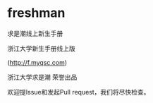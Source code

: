 freshman
========

求是潮线上新生手册

浙江大学新生手册线上版

(http://f.myqsc.com)

浙江大学求是潮 荣誉出品

欢迎提Issue和发起Pull request，我们将尽快检查。

